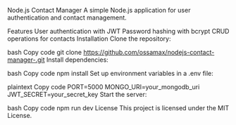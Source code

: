 Node.js Contact Manager
A simple Node.js application for user authentication and contact management.

Features
User authentication with JWT
Password hashing with bcrypt
CRUD operations for contacts
Installation
Clone the repository:

bash
Copy code
git clone https://github.com/ossamax/nodejs-contact-manager-.git
Install dependencies:

bash
Copy code
npm install
Set up environment variables in a .env file:

plaintext
Copy code
PORT=5000
MONGO_URI=your_mongodb_uri
JWT_SECRET=your_secret_key
Start the server:

bash
Copy code
npm run dev
License
This project is licensed under the MIT License.

